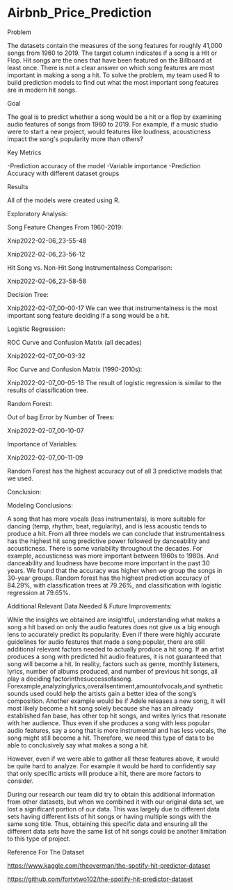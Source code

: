 # Airbnb_Price_Prediction
Problem

The datasets contain the measures of the song features for roughly 41,000 songs from 1960 to 2019. The target column indicates if a song is a Hit or Flop. Hit songs are the ones that have been featured on the Billboard at least once. There is not a clear answer on which song features are most important in making a song a hit. To solve the problem, my team used R to build prediction models to find out what the most important song features are in modern hit songs.

Goal

The goal is to predict whether a song would be a hit or a flop by examining audio features of songs from 1960 to 2019. For example, if a music studio were to start a new project, would features like loudness, acousticness impact the song's popularity more than others?

Key Metrics

-Prediction accuracy of the model 
-Variable importance
-Prediction Accuracy with different dataset groups

Results

All of the models were created using R.

Exploratory Analysis:

Song Feature Changes From 1960-2019:

Xnip2022-02-06_23-55-48

Xnip2022-02-06_23-56-12

Hit Song vs. Non-Hit Song Instrumentalness Comparison:

Xnip2022-02-06_23-58-58

Decision Tree:

Xnip2022-02-07_00-00-17
We can wee that instrumentalness is the most important song feature deciding if a song would be a hit.

Logistic Regression:

ROC Curve and Confusion Matrix (all decades)

Xnip2022-02-07_00-03-32

Roc Curve and Confusion Matrix (1990-2010s):

Xnip2022-02-07_00-05-18
The result of logistic regression is similar to the results of classification tree.

Random Forest:

Out of bag Error by Number of Trees:

Xnip2022-02-07_00-10-07

Importance of Variables:

Xnip2022-02-07_00-11-09

Random Forest has the highest accuracy out of all 3 predictive models that we used.

Conclusion:

Modeling Conclusions:

A song that has more vocals (less instrumentals), is more suitable for dancing (temp, rhythm, beat, regularity), and is less acoustic tends to produce a hit. From all three models we can conclude that instrumentalness has the highest hit song predictive power followed by danceability and acousticness. There is some variability throughout the decades. For example, acousticness was more important between 1960s to 1980s. And danceability and loudness have become more important in the past 30 years. We found that the accuracy was higher when we group the songs in 30-year groups. Random forest has the highest prediction accuracy of 84.29%, with classification trees at 79.26%, and classification with logistic regression at 79.65%.

Additional Relevant Data Needed & Future Improvements:

While the insights we obtained are insightful, understanding what makes a song a hit based on only the audio features does not give us a big enough lens to accurately predict its popularity. Even if there were highly accurate guidelines for audio features that made a song popular, there are still additional relevant factors needed to actually produce a hit song. If an artist produces a song with predicted hit audio features, it is not guaranteed that song will become a hit. In reality, factors such as genre, monthly listeners, lyrics, number of albums produced, and number of previous hit songs, all play a deciding factorinthesuccessofasong. Forexample,analyzinglyrics,overallsentiment,amountofvocals,and synthetic sounds used could help the artists gain a better idea of the song’s composition. Another example would be if Adele releases a new song, it will most likely become a hit song solely because she has an already established fan base, has other top hit songs, and writes lyrics that resonate with her audience. Thus even if she produces a song with less popular audio features, say a song that is more instrumental and has less vocals, the song might still become a hit. Therefore, we need this type of data to be able to conclusively say what makes a song a hit.

However, even if we were able to gather all these features above, it would be quite hard to analyze. For example it would be hard to confidently say that only specific artists will produce a hit, there are more factors to consider.

During our research our team did try to obtain this additional information from other datasets, but when we combined it with our original data set, we lost a significant portion of our data. This was largely due to different data sets having different lists of hit songs or having multiple songs with the same song title. Thus, obtaining this specific data and ensuring all the different data sets have the same list of hit songs could be another limitation to this type of project.

Reference For The Dataset

https://www.kaggle.com/theoverman/the-spotify-hit-predictor-dataset

https://github.com/fortytwo102/the-spotify-hit-predictor-dataset
